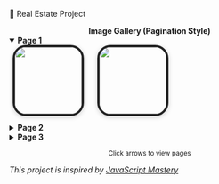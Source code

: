 🏡 Real Estate Project
<div align="center"> <b>Image Gallery (Pagination Style)</b> </div> <!-- Page 1 --> <details open> <summary><b>Page 1</b></summary> <div align="center" style="display: flex; overflow-x: auto; gap: 12px; padding-bottom: 12px;"> <img src="https://github.com/user-attachments/assets/592d3f61-8d9d-46e8-ba69-5ed1a0628272" width="120" style="border-radius:24px; box-shadow:0 2px 8px rgba(0,0,0,0.18); border:4px solid #222; margin:0 6px;" /> <img src="https://github.com/user-attachments/assets/76321199-fc48-4e7d-bb03-cb9bf89ec379" width="120" style="border-radius:24px; box-shadow:0 2px 8px rgba(0,0,0,0.18); border:4px solid #222; margin:0 6px;" /> </div> </details> <!-- Page 2 --> <details> <summary><b>Page 2</b></summary> <div align="center" style="display: flex; overflow-x: auto; gap: 12px; padding-bottom: 12px;"> <img src="https://github.com/user-attachments/assets/fc485de2-d50f-4707-aa99-97c89cb87b40" width="120" style="border-radius:24px; box-shadow:0 2px 8px rgba(0,0,0,0.18); border:4px solid #222; margin:0 6px;" /> <img src="https://github.com/user-attachments/assets/2bd5b0e2-84af-4435-a69c-7c4dbc5d901e" width="120" style="border-radius:24px; box-shadow:0 2px 8px rgba(0,0,0,0.18); border:4px solid #222; margin:0 6px;" /> </div> </details> <!-- Page 3 --> <details> <summary><b>Page 3</b></summary> <div align="center" style="display: flex; overflow-x: auto; gap: 12px; padding-bottom: 12px;"> <img src="https://github.com/user-attachments/assets/0e52b246-0ef0-44ea-b10d-2b85ae9fde28" width="120" style="border-radius:24px; box-shadow:0 2px 8px rgba(0,0,0,0.18); border:4px solid #222; margin:0 6px;" /> <img src="https://github.com/user-attachments/assets/9c7a807d-d74d-417a-9db8-15126521156d" width="120" style="border-radius:24px; box-shadow:0 2px 8px rgba(0,0,0,0.18); border:4px solid #222; margin:0 6px;" /> </div> </details> <p align="center"><sub>Click arrows to view pages</sub></p>
<i>This project is inspired by <a href="https://www.jsmastery.pro/">JavaScript Mastery</a></i>
